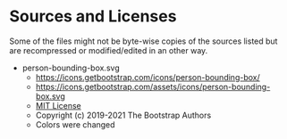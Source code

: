 # Sources and Licenses

Some of the files might not be byte-wise copies of the sources listed but are recompressed or modified/edited in an other way.

* person-bounding-box.svg
  * <https://icons.getbootstrap.com/icons/person-bounding-box/>
  * <https://icons.getbootstrap.com/assets/icons/person-bounding-box.svg>
  * [MIT License](https://github.com/twbs/icons/blob/a7c0bc0c8222cbbdfcf5c30a21a7af50cbe77d35/LICENSE.md)
  * Copyright (c) 2019-2021 The Bootstrap Authors
  * Colors were changed

